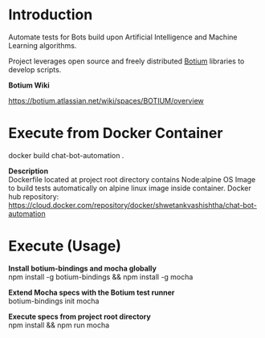 # Introduction

Automate tests for Bots build upon Artificial Intelligence and Machine Learning algorithms.

Project leverages open source and freely distributed <a href='https://github.com/codeforequity-at/botium-core'>Botium</a> libraries to develop scripts.

<b>Botium Wiki</b>

https://botium.atlassian.net/wiki/spaces/BOTIUM/overview

# Execute from Docker Container
docker build chat-bot-automation .

<b>Description</b><br>
Dockerfile located at project root directory contains Node:alpine OS Image to build tests automatically on alpine linux image inside container. Docker hub repository: https://cloud.docker.com/repository/docker/shwetankvashishtha/chat-bot-automation

# Execute (Usage)
<b>Install botium-bindings and mocha globally</b><br>
npm install -g botium-bindings && npm install -g mocha<br>

<b>Extend Mocha specs with the Botium test runner</b><br>
botium-bindings init mocha<br>

<b>Execute specs from project root directory</b><br>
npm install && npm run mocha
